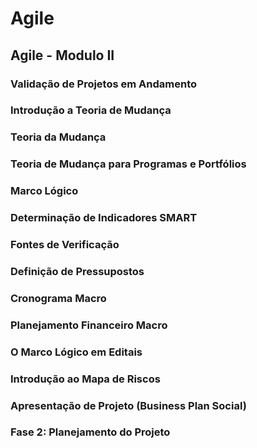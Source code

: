 # Agile

## Agile - Modulo II


### Validação de Projetos em Andamento

### Introdução а Teoria de Mudança

### Teoria da Mudança

### Teoria de Mudança para Programas e Portfólios

### Marco Lógico

### Determinação de Indicadores SMART

### Fontes de Verificação

### Definição de Pressupostos

### Cronograma Macro

### Planejamento Financeiro Macro

### O Marco Lógico em Editais

### Introdução ao Mapa de Riscos

### Apresentação de Projeto (Business Plan Social)


### Fase 2: Planejamento do Projeto
